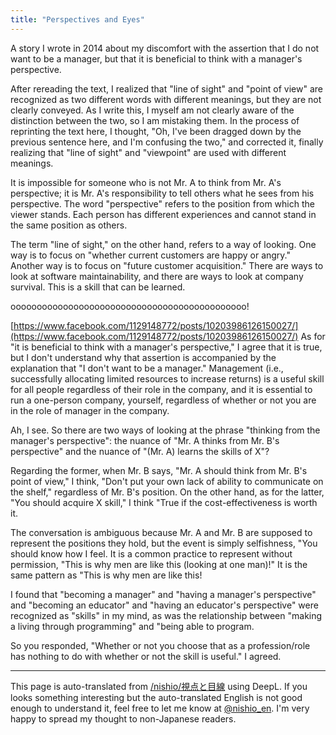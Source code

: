 ```yaml
---
title: "Perspectives and Eyes"
---
```


A story I wrote in 2014 about my discomfort with the assertion that I do not want to be a manager, but that it is beneficial to think with a manager's perspective.

After rereading the text, I realized that "line of sight" and "point of view" are recognized as two different words with different meanings, but they are not clearly conveyed. As I write this, I myself am not clearly aware of the distinction between the two, so I am mistaking them. In the process of reprinting the text here, I thought, "Oh, I've been dragged down by the previous sentence here, and I'm confusing the two," and corrected it, finally realizing that "line of sight" and "viewpoint" are used with different meanings.

It is impossible for someone who is not Mr. A to think from Mr. A's perspective; it is Mr. A's responsibility to tell others what he sees from his perspective.
The word "perspective" refers to the position from which the viewer stands. Each person has different experiences and cannot stand in the same position as others.

The term "line of sight," on the other hand, refers to a way of looking. One way is to focus on "whether current customers are happy or angry." Another way is to focus on "future customer acquisition." There are ways to look at software maintainability, and there are ways to look at company survival. This is a skill that can be learned.

ooooooooooooooooooooooooooooooooooooooooooooo!

[https://www.facebook.com/1129148772/posts/10203986126150027/](https://www.facebook.com/1129148772/posts/10203986126150027/)
As for "it is beneficial to think with a manager's perspective," I agree that it is true, but I don't understand why that assertion is accompanied by the explanation that "I don't want to be a manager."
Management (i.e., successfully allocating limited resources to increase returns) is a useful skill for all people regardless of their role in the company, and it is essential to run a one-person company, yourself, regardless of whether or not you are in the role of manager in the company.

Ah, I see. So there are two ways of looking at the phrase "thinking from the manager's perspective": the nuance of "Mr. A thinks from Mr. B's perspective" and the nuance of "(Mr. A) learns the skills of X"?

Regarding the former, when Mr. B says, "Mr. A should think from Mr. B's point of view," I think, "Don't put your own lack of ability to communicate on the shelf," regardless of Mr. B's position. On the other hand, as for the latter, "You should acquire X skill," I think "True if the cost-effectiveness is worth it.

The conversation is ambiguous because Mr. A and Mr. B are supposed to represent the positions they hold, but the event is simply selfishness, "You should know how I feel. It is a common practice to represent without permission, "This is why men are like this (looking at one man)!" It is the same pattern as "This is why men are like this!

I found that "becoming a manager" and "having a manager's perspective" and "becoming an educator" and "having an educator's perspective" were recognized as "skills" in my mind, as was the relationship between "making a living through programming" and "being able to program.

So you responded, "Whether or not you choose that as a profession/role has nothing to do with whether or not the skill is useful." I agreed.

---
This page is auto-translated from [/nishio/視点と目線](https://scrapbox.io/nishio/視点と目線) using DeepL. If you looks something interesting but the auto-translated English is not good enough to understand it, feel free to let me know at [@nishio_en](https://twitter.com/nishio_en). I'm very happy to spread my thought to non-Japanese readers.